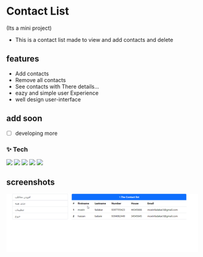 # Contact List
(Its a mini project)

* This is a contact list made to view and add contacts and delete

## features

* Add contacts
* Remove all contacts
* See contacts with There details...
* eazy and simple user Experience 
* well design user-interface

## add soon 

* [ ] developing more

<h3> ✨ Tech</h3>
<p>
  <img  src="https://img.shields.io/badge/-HTML5-333333?style=flat&logo=HTML5" >
<img  src="https://img.shields.io/badge/-CSS-333333?style=flat&logo=CSS3&logoColor=1572B6" >
<img  src="https://img.shields.io/badge/-JavaScript-333333?style=flat&logo=javascript" >
<img  src="https://img.shields.io/badge/-Bootstrap-333333?style=flat&logo=bootstrap" >
<img  src="https://img.shields.io/badge/-php-333333?style=flat&logo=php" >
</p>

## screenshots

![Home](./contacts.png)
